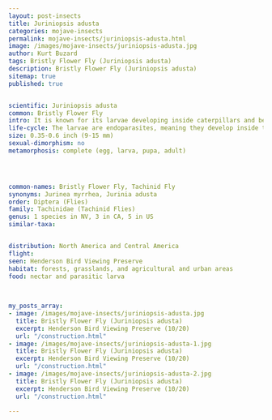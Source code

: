 ```yaml
---
layout: post-insects
title: Juriniopsis adusta
categories: mojave-insects
permalink: mojave-insects/juriniopsis-adusta.html
image: /images/mojave-insects/juriniopsis-adusta.jpg
author: Kurt Buzard
tags: Bristly Flower Fly (Juriniopsis adusta)
description: Bristly Flower Fly (Juriniopsis adusta)
sitemap: true
published: true


scientific: Juriniopsis adusta
common: Bristly Flower Fly
intro: It is known for its larvae developing inside caterpillars and beetle larvae, making it a natural pest controller. These flies are also important pollinators, feeding on nectar from flowers like Rudbeckia laciniata. They have a hairy, spiky appearance, and can be red, black, brown, or orange, often with a pale green face.
life-cycle: The larvae are endoparasites, meaning they develop inside their host. Juriniopsis adusta plays a crucial role in controlling pest populations, particularly agricultural pests, by parasitizing caterpillars and beetle larvae.
size: 0.35-0.6 inch (9-15 mm)
sexual-dimorphism: no
metamorphosis: complete (egg, larva, pupa, adult)




common-names: Bristly Flower Fly, Tachinid Fly
synonyms: Jurinea myrrhea, Jurinia adusta
order: Diptera (Flies)
family: Tachinidae (Tachinid Flies)
genus: 1 species in NV, 3 in CA, 5 in US
similar-taxa: 


distribution: North America and Central America
flight: 
seen: Henderson Bird Viewing Preserve
habitat: forests, grasslands, and agricultural and urban areas
food: nectar and parasitic larva
 
   

my_posts_array:
- image: /images/mojave-insects/juriniopsis-adusta.jpg
  title: Bristly Flower Fly (Juriniopsis adusta)
  excerpt: Henderson Bird Viewing Preserve (10/20)
  url: "/construction.html"
- image: /images/mojave-insects/juriniopsis-adusta-1.jpg
  title: Bristly Flower Fly (Juriniopsis adusta)
  excerpt: Henderson Bird Viewing Preserve (10/20)
  url: "/construction.html"
- image: /images/mojave-insects/juriniopsis-adusta-2.jpg
  title: Bristly Flower Fly (Juriniopsis adusta)
  excerpt: Henderson Bird Viewing Preserve (10/20)
  url: "/construction.html"
 
---
```

  
  
 <p></p>
  